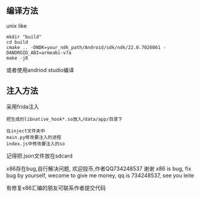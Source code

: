 
 ## 编译方法
 unix like
 ```shell
mkdir "build"
cd build
cmake .. -DNDK=your_ndk_path/Android/sdk/ndk/22.0.7026061 -DANDROID_ABI=armeabi-v7a
make -j8
```
或者使用andriod studio编译
## 注入方法
采用frida注入
```
把生成的libnative_hook*.so放入/data/app/目录下
```
```
在inject文件夹中
main.py修改要注入的进程
index.js中修改要注入的so
```
记得把.json文件放在sdcard
  
x86存在bug,自行解决问题, 欢迎投币,作者QQ734248537 谢谢
x86 is bug, fix bug by yourself, wecome to give me money, qq is 734248537, see you leite

有修复x86汇编的朋友可联系作者提交代码
